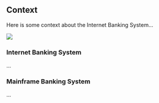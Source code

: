 ## Context

Here is some context about the Internet Banking System...

![](embed:SystemContext)

### Internet Banking System
...

### Mainframe Banking System
...
